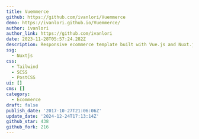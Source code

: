 ```yaml
---
title: Vuemmerce
github: https://github.com/ivanlori/Vuemmerce
demo: https://ivanlori.github.io/Vuemmerce/
author: ivanlori
author_link: https://github.com/ivanlori
date: 2023-11-28T05:57:24.282Z
description: Responsive ecommerce template built with Vue.js and Nuxt.js
ssg:
  - Nuxtjs
css:
  - Tailwind
  - SCSS
  - PostCSS
ui: []
cms: []
category:
  - Ecommerce
draft: false
publish_date: '2017-10-27T21:06:06Z'
update_date: '2024-12-24T17:13:14Z'
github_star: 438
github_fork: 216
---
```

